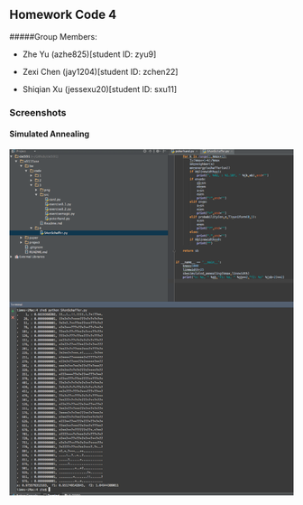 ## Homework Code 4
#####Group Members:

- Zhe Yu (azhe825)[student ID: zyu9]

- Zexi Chen (jay1204)[student ID: zchen22]

- Shiqian Xu (jessexu20)[student ID: sxu11]


### Screenshots

#### Simulated Annealing
![Simulated Annealing](SimulatedAnnealing.png)
